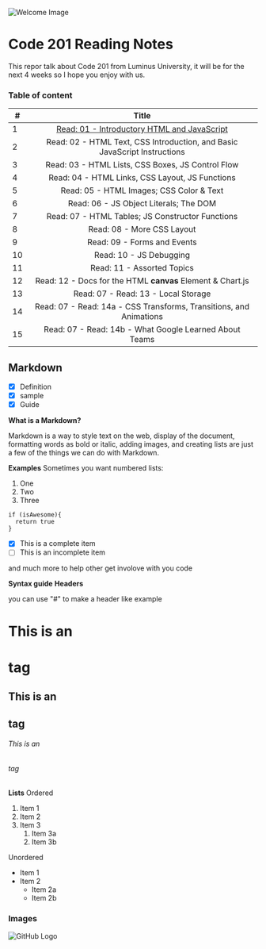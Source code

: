 ![Welcome Image](https://encrypted-tbn0.gstatic.com/images?q=tbn%3AANd9GcQFNjafs34phHpbLQyN_a0qaiqBWa0BPGWn1DF7Wb4yWHm3okLB&usqp=CAU)

# Code 201 Reading Notes

This repor talk about Code 201 from Luminus University, it will be for the next 4 weeks so I hope you enjoy with us.

### Table of content

|  #  |  Title |
| --- |:---------------------------------------------------------------------------------------:|
| 1   |  [Read: 01 - Introductory HTML and JavaScript](https://waleedafifi90.github.io/reading-notes/class-01)                                            |
| 2   |  Read: 02 - HTML Text, CSS Introduction, and Basic JavaScript Instructions              |
| 3   |  Read: 03 - HTML Lists, CSS Boxes, JS Control Flow                                      |
| 4   |  Read: 04 - HTML Links, CSS Layout, JS Functions                                        |
| 5   |  Read: 05 - HTML Images; CSS Color & Text                                               |
| 6   |  Read: 06 - JS Object Literals; The DOM                                                 |
| 7   |  Read: 07 - HTML Tables; JS Constructor Functions                                       |
| 8   |  Read: 08 - More CSS Layout                                                             |
| 9   |  Read: 09 - Forms and Events                                                            |
| 10  |  Read: 10 - JS Debugging                                                                |
| 11  |  Read: 11 - Assorted Topics	                                                            |
| 12  |  Read: 12 - Docs for the HTML **canvas** Element & Chart.js                               |
| 13  |  Read: 07 - Read: 13 - Local Storage                                                    |
| 14  |  Read: 07 - Read: 14a - CSS Transforms, Transitions, and Animations                     |
| 15  |  Read: 07 - Read: 14b - What Google Learned About Teams                                 |



## Markdown

- [x] Definition
- [x] sample
- [x] Guide

**What is a Markdown?**

Markdown is a way to style text on the web, display of the document, formatting words as bold or italic, adding images, and creating lists are just a few of the things we can do with Markdown.

**Examples**
Sometimes you want numbered lists:

1. One
2. Two
3. Three

```
if (isAwesome){
  return true
}
```

- [x] This is a complete item
- [ ] This is an incomplete item

and much more to help other get involove with you code


**Syntax guide**
__Headers__

you can use "#" to make a header like example 
# This is an <h1> tag
## This is an <h2> tag
###### This is an <h6> tag

__Lists__
Ordered
1. Item 1
1. Item 2
1. Item 3
   1. Item 3a
   1. Item 3b

Unordered
* Item 1
* Item 2
  * Item 2a
  * Item 2b
  
### Images
![GitHub Logo](https://static.rfstat.com/renderforest/images/v2/logos/renderforest-logo2.jpg)


